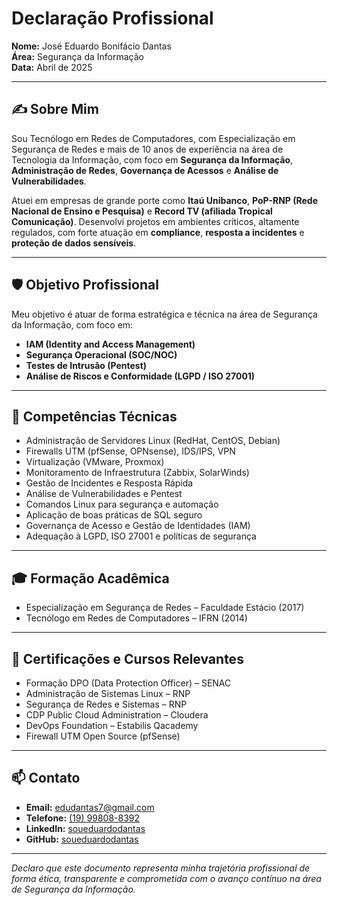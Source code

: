 # Declaração Profissional

**Nome:** José Eduardo Bonifácio Dantas  
**Área:** Segurança da Informação  
**Data:** Abril de 2025

---

## ✍️ Sobre Mim

Sou Tecnólogo em Redes de Computadores, com Especialização em Segurança de Redes e mais de 10 anos de experiência na área de Tecnologia da Informação, com foco em **Segurança da Informação**, **Administração de Redes**, **Governança de Acessos** e **Análise de Vulnerabilidades**.

Atuei em empresas de grande porte como **Itaú Unibanco**, **PoP-RNP (Rede Nacional de Ensino e Pesquisa)** e **Record TV (afiliada Tropical Comunicação)**. Desenvolvi projetos em ambientes críticos, altamente regulados, com forte atuação em **compliance**, **resposta a incidentes** e **proteção de dados sensíveis**.

---

## 🛡️ Objetivo Profissional

Meu objetivo é atuar de forma estratégica e técnica na área de Segurança da Informação, com foco em:

- **IAM (Identity and Access Management)**  
- **Segurança Operacional (SOC/NOC)**  
- **Testes de Intrusão (Pentest)**  
- **Análise de Riscos e Conformidade (LGPD / ISO 27001)**

---

## 🚀 Competências Técnicas

- Administração de Servidores Linux (RedHat, CentOS, Debian)
- Firewalls UTM (pfSense, OPNsense), IDS/IPS, VPN
- Virtualização (VMware, Proxmox)
- Monitoramento de Infraestrutura (Zabbix, SolarWinds)
- Gestão de Incidentes e Resposta Rápida
- Análise de Vulnerabilidades e Pentest
- Comandos Linux para segurança e automação
- Aplicação de boas práticas de SQL seguro
- Governança de Acesso e Gestão de Identidades (IAM)
- Adequação à LGPD, ISO 27001 e políticas de segurança

---

## 🎓 Formação Acadêmica

- Especialização em Segurança de Redes – Faculdade Estácio (2017)  
- Tecnólogo em Redes de Computadores – IFRN (2014)

---

## 🧾 Certificações e Cursos Relevantes

- Formação DPO (Data Protection Officer) – SENAC  
- Administração de Sistemas Linux – RNP  
- Segurança de Redes e Sistemas – RNP  
- CDP Public Cloud Administration – Cloudera  
- DevOps Foundation – Estabilis Qacademy  
- Firewall UTM Open Source (pfSense)  

---

## 📫 Contato

- **Email:** [edudantas7@gmail.com](mailto:soueduardodantas@gmail.com)
- **Telefone:** [(19) 99808-8392](https://wa.me/5519998088392)
- **LinkedIn:** [soueduardodantas](https://www.linkedin.com/in/soueduardodantas/)  
- **GitHub:** [soueduardodantas](https://github.com/soueduardodantas)

---

*Declaro que este documento representa minha trajetória profissional de forma ética, transparente e comprometida com o avanço contínuo na área de Segurança da Informação.*

